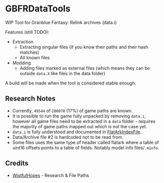 # GBFRDataTools

WIP Tool for Granblue Fantasy: Relink archives (data.i)

Features (still TODO):
* Extraction
  * Extracting singular files (if you know their paths and their hash matches)
  * All known files
* Modding
  * Adding files marked as external files (which means they can be outside `data.X` like files in the data folder)

A build will be made when the tool is considered stable enough.

## Research Notes

* Currently, `49544` of `280078` (17%) of game paths are known.
* It is possible to run the game fully unpacked by removing `data.i`, however all game files need to be extracted in a `data` folder - requires the majority of game paths mapped out which is not the case yet.
* `data.i` is fully understood and documented in [FlatArkIndexFile](https://github.com/Nenkai/GBFRDataTools/blob/master/GBFRDataTools/FlatArkIndexFile.cs).
* Data/Archive file #2 is hardcoded not to be read from.
* Some files uses the same type of header called flatark where a table of uint16 offsets points to a table of fields. Notably model info files/`.minfo`.

## Credits

* [WistfulHopes](https://github.com/WistfulHopes) - Research & File Paths
